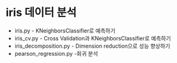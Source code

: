 # iris 데이터 분석

* iris.py - KNeighborsClassifier로 예측하기
* iris_cv.py - Cross Validation과 KNeighborsClassifier로 예측하기
* iris_decomposition.py - Dimension reduction으로 성능 향상하기
* pearson_regression.py -회귀 분석

